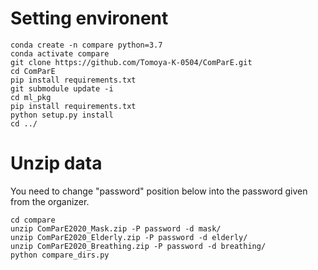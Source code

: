 # Setting environent

```
conda create -n compare python=3.7
conda activate compare
git clone https://github.com/Tomoya-K-0504/ComParE.git
cd ComParE
pip install requirements.txt
git submodule update -i
cd ml_pkg
pip install requirements.txt
python setup.py install
cd ../
```


# Unzip data
You need to change "password" position below into the password given from the organizer.
```
cd compare
unzip ComParE2020_Mask.zip -P password -d mask/
unzip ComParE2020_Elderly.zip -P password -d elderly/
unzip ComParE2020_Breathing.zip -P password -d breathing/
python compare_dirs.py
```

# 